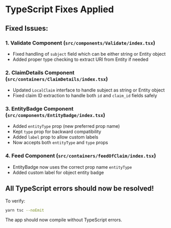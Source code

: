 # TypeScript Fixes Applied

## Fixed Issues:

### 1. Validate Component (`src/components/Validate/index.tsx`)
- Fixed handling of `subject` field which can be either string or Entity object
- Added proper type checking to extract URI from Entity if needed

### 2. ClaimDetails Component (`src/containers/ClaimDetails/index.tsx`)
- Updated `LocalClaim` interface to handle subject as string or Entity object
- Fixed claim ID extraction to handle both `id` and `claim_id` fields safely

### 3. EntityBadge Component (`src/components/EntityBadge/index.tsx`)
- Added `entityType` prop (new preferred prop name)
- Kept `type` prop for backward compatibility
- Added `label` prop to allow custom labels
- Now accepts both `entityType` and `type` props

### 4. Feed Component (`src/containers/feedOfClaim/index.tsx`)
- EntityBadge now uses the correct prop name `entityType`
- Added custom label for object entity badge

## All TypeScript errors should now be resolved!

To verify:
```bash
yarn tsc --noEmit
```

The app should now compile without TypeScript errors.
